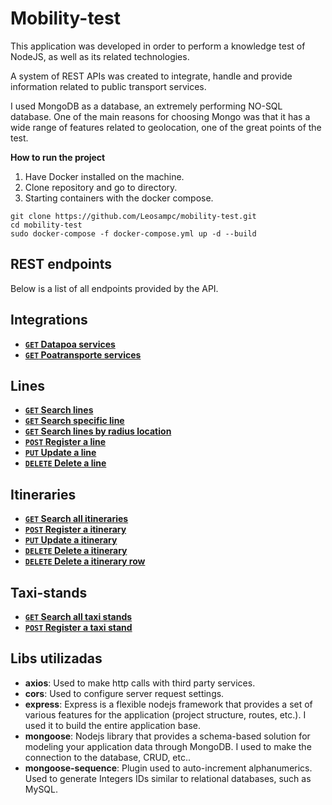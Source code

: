 ﻿# Mobility-test
 
This application was developed in order to perform a knowledge test of NodeJS, as well as its related technologies. 

A system of REST APIs was created to integrate, handle and provide information related to public transport services.

I used MongoDB as a database, an extremely performing NO-SQL database. One of the main reasons for choosing Mongo was that it has a wide range of features related to geolocation, one of the great points of the test.

**How to run the project**

1. Have Docker installed on the machine.
2. Clone repository and go to directory.
3. Starting containers with the docker compose.

```
git clone https://github.com/Leosampc/mobility-test.git
cd mobility-test
sudo docker-compose -f docker-compose.yml up -d --build

```

## REST endpoints

Below is a list of all endpoints provided by the API.

## Integrations
- **[<code>GET</code> Datapoa services](/documentation/integration/GET_datapoa_services.md)**
- **[<code>GET</code> Poatransporte services](/documentation/integration/GET_poatransporte_services.md)**

## Lines
- **[<code>GET</code> Search lines](/documentation/lines/GET_lines.md)**
- **[<code>GET</code> Search specific line](/documentation/lines/GET_line.md)**
- **[<code>GET</code> Search lines by radius location](/documentation/lines/GET_lines_location.md)**
- **[<code>POST</code> Register a line](/documentation/lines/POST_line.md)**
- **[<code>PUT</code> Update a line](/documentation/lines/PUT_line.md)**
- **[<code>DELETE</code> Delete a line](/documentation/lines/DELETE_line.md)**

## Itineraries
- **[<code>GET</code> Search all itineraries](/documentation/itineraries/GET_itineraries.md)**
- **[<code>POST</code> Register a itinerary](/documentation/itineraries/POST_itinerary.md)**
- **[<code>PUT</code> Update a itinerary](/documentation/itineraries/PUT_itinerary.md)**
- **[<code>DELETE</code> Delete a itinerary](/documentation/itineraries/DELETE_itinerary.md)**
- **[<code>DELETE</code> Delete a itinerary row](/documentation/itineraries/DELETE_itinerary_row.md)**

## Taxi-stands
- **[<code>GET</code> Search all taxi stands](/documentation/taxi-stands/GET_taxi-stands.md)**
- **[<code>POST</code> Register a taxi stand](/documentation/taxi-stands/POST_taxi-stands.md)**


## Libs utilizadas

* **axios**: Used to make http calls with third party services.
* **cors**: Used to configure server request settings.
* **express**: Express is a flexible nodejs framework that provides a set of various features for the application (project structure, routes, etc.). I used it to build the entire application base.
* **mongoose**: Nodejs library that provides a schema-based solution for modeling your application data through MongoDB. I used to make the connection to the database, CRUD, etc..
* **mongoose-sequence**: Plugin used to auto-increment alphanumerics. Used to generate Integers IDs similar to relational databases, such as MySQL.
